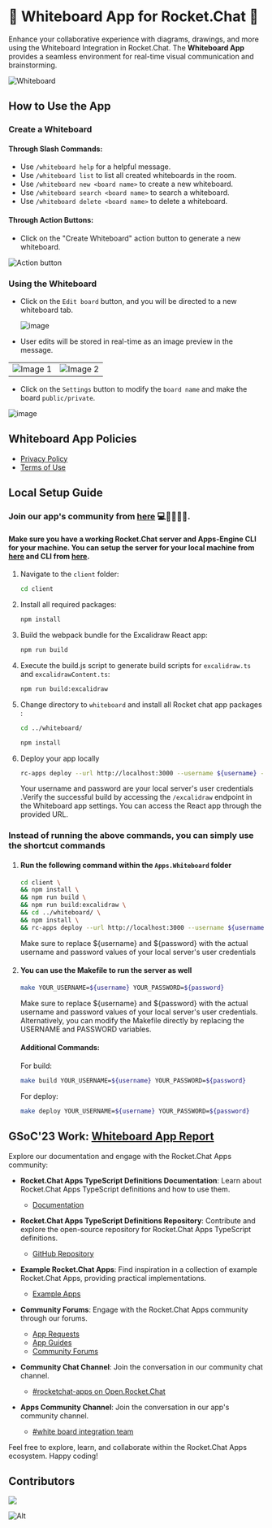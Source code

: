 # 🚀 Whiteboard App for Rocket.Chat 🎨

Enhance your collaborative experience with diagrams, drawings, and more using the Whiteboard Integration in Rocket.Chat. The **Whiteboard App** provides a seamless environment for real-time visual communication and brainstorming.

![Whiteboard](https://github.com/RocketChat/Apps.Whiteboard/assets/92238941/f6b77aa6-cb76-49d2-a83b-445b116fd1f0)

## How to Use the App

### Create a Whiteboard

#### Through Slash Commands:

- Use `/whiteboard help` for a helpful message.
- Use `/whiteboard list` to list all created whiteboards in the room.
- Use `/whiteboard new <board name>` to create a new whiteboard.
- Use `/whiteboard search <board name>` to search a whiteboard.
- Use `/whiteboard delete <board name>` to delete a whiteboard.

#### Through Action Buttons:

- Click on the "Create Whiteboard" action button to generate a new whiteboard.

![Action button](https://github.com/RocketChat/Apps.Whiteboard/assets/92238941/58647f66-13ec-4808-814a-e2e1be783328)

### Using the Whiteboard

- Click on the `Edit board` button, and you will be directed to a new whiteboard tab.

  ![image](https://github.com/RocketChat/Apps.Whiteboard/assets/92238941/8c0107df-9a66-4435-9b17-e7cb73d3881c)

- User edits will be stored in real-time as an image preview in the message.

<table>
  <tr>
    <td><img src="https://github.com/RocketChat/Apps.Whiteboard/assets/92238941/f550edbd-baf7-4122-acff-d4240def97ec" alt="Image 1"></td>
    <td><img src="https://github.com/RocketChat/Apps.Whiteboard/assets/92238941/3a385c99-6366-43d9-a1b2-6654a95dac1c" alt="Image 2"></td>
  </tr>
</table>

- Click on the `Settings` button to modify the `board name` and make the board `public/private`.

![image](https://github.com/RocketChat/Apps.Whiteboard/assets/92238941/285896e1-995e-457d-9911-8a77bdf4679c)

## Whiteboard App Policies

- [Privacy Policy](https://docs.google.com/document/d/1TnEIvkCBgvsd0QcuHJAqloPL9O5g5rS62MVgLd4dou8/edit?usp=sharing)
- [Terms of Use](https://docs.google.com/document/d/10rs2D-b3f7SzT6-liMQNdZ6XqSC6vSiLYsvEG3Ip2d4/edit?usp=sharing)

## Local Setup Guide

### Join our app's community from [here](https://open.rocket.chat/channel/white-board-integration-team) 💻🧑‍🤝‍🧑🚀.

#### Make sure you have a working Rocket.Chat server and Apps-Engine CLI for your machine. You can setup the server for your local machine from [here](https://developer.rocket.chat/open-source-projects/server/server-environment-setup) and CLI from [here](https://developer.rocket.chat/apps-engine/getting-started/rocket.chat-app-engine-cli).

1. Navigate to the `client` folder:

   ```bash
   cd client
   ```

2. Install all required packages:

   ```bash
   npm install
   ```

3. Build the webpack bundle for the Excalidraw React app:

   ```bash
   npm run build
   ```

4. Execute the build.js script to generate build scripts for `excalidraw.ts` and `excalidrawContent.ts`:

   ```bash
   npm run build:excalidraw
   ```

5. Change directory to `whiteboard` and install all Rocket chat app packages :
   ```bash
   cd ../whiteboard/
   ```
   ```bash
   npm install
   ```
6. Deploy your app locally

   ```bash
   rc-apps deploy --url http://localhost:3000 --username ${username} --password ${password}
   ```

   Your username and password are your local server's user credentials .Verify the successful build by accessing the `/excalidraw` endpoint in the Whiteboard app settings. You can access the React app through the provided URL.

### Instead of running the above commands, you can simply use the shortcut commands

1. #### Run the following command within the `Apps.Whiteboard` folder

   ```bash
   cd client \
   && npm install \
   && npm run build \
   && npm run build:excalidraw \
   && cd ../whiteboard/ \
   && npm install \
   && rc-apps deploy --url http://localhost:3000 --username ${username} --password ${password}

   ```

   Make sure to replace ${username} and ${password} with the actual username and password values of your local server's user credentials

2. #### You can use the Makefile to run the server as well

   ```bash
   make YOUR_USERNAME=${username} YOUR_PASSWORD=${password}
   ```

   Make sure to replace ${username} and ${password} with the actual username and password values of your local server's user credentials. Alternatively, you can modify the Makefile directly by replacing the USERNAME and PASSWORD variables.

   #### Additional Commands:

   For build:

   ```bash
   make build YOUR_USERNAME=${username} YOUR_PASSWORD=${password}
   ```

   For deploy:

   ```bash
   make deploy YOUR_USERNAME=${username} YOUR_PASSWORD=${password}
   ```

## GSoC'23 Work: [Whiteboard App Report](https://github.com/CulturalProfessor/Google-Summer-of-Code-23)

Explore our documentation and engage with the Rocket.Chat Apps community:

- **Rocket.Chat Apps TypeScript Definitions Documentation**: Learn about Rocket.Chat Apps TypeScript definitions and how to use them.

  - [Documentation](https://rocketchat.github.io/Rocket.Chat.Apps-engine/)

- **Rocket.Chat Apps TypeScript Definitions Repository**: Contribute and explore the open-source repository for Rocket.Chat Apps TypeScript definitions.

  - [GitHub Repository](https://github.com/RocketChat/Rocket.Chat.Apps-engine)

- **Example Rocket.Chat Apps**: Find inspiration in a collection of example Rocket.Chat Apps, providing practical implementations.

  - [Example Apps](https://github.com/graywolf336/RocketChatApps)

- **Community Forums**: Engage with the Rocket.Chat Apps community through our forums.

  - [App Requests](https://forums.rocket.chat/c/rocket-chat-apps/requests)
  - [App Guides](https://forums.rocket.chat/c/rocket-chat-apps/guides)
  - [Community Forums](https://forums.rocket.chat/c/rocket-chat-apps)

- **Community Chat Channel**: Join the conversation in our community chat channel.

  - [#rocketchat-apps on Open.Rocket.Chat](https://open.rocket.chat/channel/rocketchat-apps)

- **Apps Community Channel**: Join the conversation in our app's community channel.
  - [#white board integration team](https://open.rocket.chat/channel/white-board-integration-team)

Feel free to explore, learn, and collaborate within the Rocket.Chat Apps ecosystem. Happy coding!

## Contributors

<a href="https://github.com/RocketChat/Apps.Whiteboard/graphs/contributors">
  <img src="https://contrib.rocks/image?repo=RocketChat/Apps.Whiteboard" />
</a>

![Alt](https://repobeats.axiom.co/api/embed/f94cc230be688e1693940ca25ea39ef39cb143c9.svg "Repobeats analytics image")
